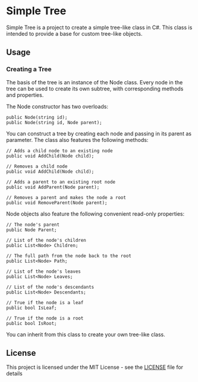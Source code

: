 # Simple Tree

Simple Tree is a project to create a simple tree-like class in C#. This class is intended to provide a base for custom tree-like objects.

## Usage

### Creating a Tree

The basis of the tree is an instance of the Node class. Every node in the tree can be used to create its own subtree, with corresponding methods and properties.

The Node constructor has two overloads:
```
public Node(string id);
public Node(string id, Node parent);
```

You can construct a tree by creating each node and passing in its parent as parameter. The class also features the following methods:

```
// Adds a child node to an existing node
public void AddChild(Node child);

// Removes a child node
public void AddChild(Node child);

// Adds a parent to an existing root node
public void AddParent(Node parent);

// Removes a parent and makes the node a root
public void RemoveParent(Node parent);
```

Node objects also feature the following convenient read-only properties:
```
// The node's parent
public Node Parent;

// List of the node's children
public List<Node> Children;

// The full path from the node back to the root
public List<Node> Path;

// List of the node's leaves
public List<Node> Leaves;

// List of the node's descendants
public List<Node> Descendants;

// True if the node is a leaf
public bool IsLeaf;

// True if the node is a root
public bool IsRoot;
```

You can inherit from this class to create your own tree-like class.

## License

This project is licensed under the MIT License - see the [LICENSE](LICENSE) file for details